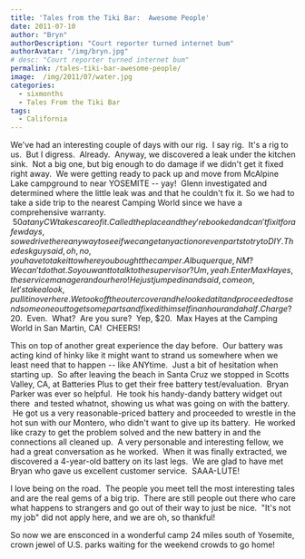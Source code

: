 ```yaml
---
title: 'Tales from the Tiki Bar:  Awesome People'
date: 2011-07-10
author: "Bryn"
authorDescription: "Court reporter turned internet bum"
authorAvatar: "/img/bryn.jpg"
# desc: "Court reporter turned internet bum"
permalink: /tales-tiki-bar-awesome-people/
image:  /img/2011/07/water.jpg
categories:
  - sixmonths
  - Tales From the Tiki Bar
tags:
  - California
---
```

We've had an interesting couple of days with our rig.  I say rig.  It's a rig to us.  But I digress.  Already.  Anyway, we discovered a leak under the kitchen sink.  Not a big one, but big enough to do damage if we didn't get it fixed right away.  We were getting ready to pack up and move from McAlpine Lake campground to near YOSEMITE -- yay!  Glenn investigated and determined where the little leak was and that he couldn't fix it. So we had to take a side trip to the nearest Camping World since we have a comprehensive warranty.  $50 at any CW takes care of it.  Called the place and they're booked and can't fix it for a few days, so we drive there anyway to see if we can get any action or even parts to try to DIY.  The desk guy said, oh, no, you have to take it to where you bought the camper.  Albuquerque, NM?  We can't do that.  So you want to talk to the supervisor?  Um, yeah.  Enter Max Hayes, the service manager and our hero!  He just jumped in and said, come on, let's take a look, pull it in over here.  We took off the outer cover and he looked at it and proceeded to send someone out to get some parts and fixed it himself in an hour and a half.  Charge?  $20.  Even.  What?  Are you sure?  Yep, $20.  Max Hayes at the Camping World in San Martin, CA!  CHEERS!

This on top of another great experience the day before.  Our battery was acting kind of hinky like it might want to strand us somewhere when we least need that to happen -- like ANYtime.  Just a bit of hesitation when starting up.  So after leaving the beach in Santa Cruz we stopped in Scotts Valley, CA, at Batteries Plus to get their free battery test/evaluation.  Bryan Parker was ever so helpful.  He took his handy-dandy battery widget out there  and tested whatnot, showing us what was going on with the battery.  He got us a very reasonable-priced battery and proceeded to wrestle in the hot sun with our Montero, who didn't want to give up its battery.  He worked like crazy to get the problem solved and the new battery in and the connections all cleaned up.  A very personable and interesting fellow, we had a great conversation as he worked.  When it was finally extracted, we discovered a 4-year-old battery on its last legs.  We are glad to have met Bryan who gave us excellent customer service.  SAAA-LUTE!

I love being on the road.  The people you meet tell the most interesting tales and are the real gems of a big trip.  There are still people out there who care what happens to strangers and go out of their way to just be nice.  "It's not my job" did not apply here, and we are oh, so thankful!

So now we are ensconced in a wonderful camp 24 miles south of Yosemite, crown jewel of U.S. parks waiting for the weekend crowds to go home!